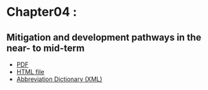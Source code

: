 # Chapter04 : 

## Mitigation and development pathways in the near- to mid-term

* [PDF](https://github.com/petermr/semanticClimate/blob/main/ipcc/ar6/wg3/Chapter04/fulltext.pdf)
* [HTML file](https://htmlpreview.github.io/?https://github.com/petermr/semanticClimate/blob/main/ipcc/ar6/wg3/Chapter04/fulltext.html)
* [Abbreviation Dictionary (XML)](Chapter04/dict/)


